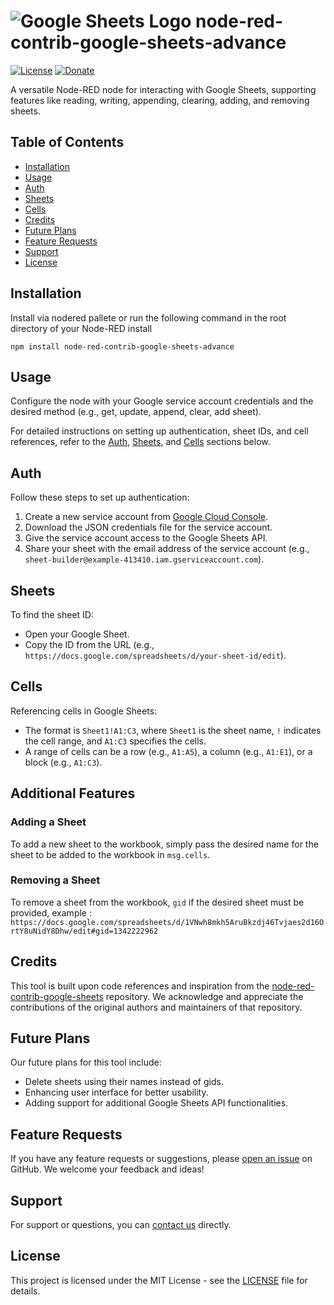 # ![Google Sheets Logo](https://upload.wikimedia.org/wikipedia/commons/thumb/a/ae/Google_Sheets_2020_Logo.svg/50px-Google_Sheets_2020_Logo.svg.png) node-red-contrib-google-sheets-advance

[![License](https://img.shields.io/badge/license-MIT-blue.svg)](https://opensource.org/licenses/MIT)
[![Donate](https://img.shields.io/badge/buy%20me%20a%20coffee-donate-orange.svg)](https://www.buymeacoffee.com/your-username)

A versatile Node-RED node for interacting with Google Sheets, supporting features like reading, writing, appending, clearing, adding, and removing sheets.

## Table of Contents

- [Installation](#installation)
- [Usage](#usage)
- [Auth](#auth)
- [Sheets](#sheets)
- [Cells](#cells)
- [Credits](#credits)
- [Future Plans](#future-plans)
- [Feature Requests](#feature-requests)
- [Support](#support)
- [License](#license)

## Installation

Install via nodered pallete or run the following command in the root directory of your Node-RED install

```
npm install node-red-contrib-google-sheets-advance
```

## Usage

Configure the node with your Google service account credentials and the desired method (e.g., get, update, append, clear, add sheet).

For detailed instructions on setting up authentication, sheet IDs, and cell references, refer to the [Auth](#auth), [Sheets](#sheets), and [Cells](#cells) sections below.

## Auth

Follow these steps to set up authentication:

1. Create a new service account from [Google Cloud Console](https://console.cloud.google.com/iam-admin/serviceaccounts).
2. Download the JSON credentials file for the service account.
3. Give the service account access to the Google Sheets API.
4. Share your sheet with the email address of the service account (e.g., `sheet-builder@example-413410.iam.gserviceaccount.com`).

## Sheets

To find the sheet ID:

- Open your Google Sheet.
- Copy the ID from the URL (e.g., `https://docs.google.com/spreadsheets/d/your-sheet-id/edit`).

## Cells

Referencing cells in Google Sheets:

- The format is `Sheet1!A1:C3`, where `Sheet1` is the sheet name, `!` indicates the cell range, and `A1:C3` specifies the cells.
- A range of cells can be a row (e.g., `A1:A5`), a column (e.g., `A1:E1`), or a block (e.g., `A1:C3`).

## Additional Features

### Adding a Sheet

To add a new sheet to the workbook, simply pass the desired name for the sheet to be added to the workbook in `msg.cells`.

### Removing a Sheet

To remove a sheet from the workbook, `gid` if the desired sheet must be provided, example : `https://docs.google.com/spreadsheets/d/1VNwh8mkh5AruBkzdj46Tvjaes2d16OrtY8uNidY8Dhw/edit#gid=1342222962`

## Credits

This tool is built upon code references and inspiration from the [node-red-contrib-google-sheets](https://github.com/sammachin/node-red-contrib-google-sheets) repository. We acknowledge and appreciate the contributions of the original authors and maintainers of that repository.

## Future Plans

Our future plans for this tool include:

- Delete sheets using their names instead of gids.
- Enhancing user interface for better usability.
- Adding support for additional Google Sheets API functionalities.

## Feature Requests

If you have any feature requests or suggestions, please [open an issue](https://github.com/your-username/your-repo-name/issues) on GitHub. We welcome your feedback and ideas!

## Support

For support or questions, you can [contact us](mailto:your-email@example.com) directly.

## License

This project is licensed under the MIT License - see the [LICENSE](LICENSE) file for details.
